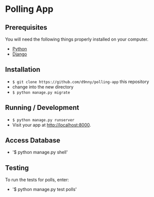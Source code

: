 # Polling App

## Prerequisites

You will need the following things properly installed on your computer.

* [Python](https://www.python.org/)
* [Django](https://www.djangoproject.com/) 

## Installation

* `$ git clone https://github.com/d9nny/polling-app` this repository
* change into the new directory
* `$ python manage.py migrate`

## Running / Development

* `$ python manage.py runserver`
* Visit your app at [http://localhost:8000](http://localhost:8000).

## Access Database

* '$ python manage.py shell'

## Testing

To run the tests for polls, enter:
* '$ python manage.py test polls'